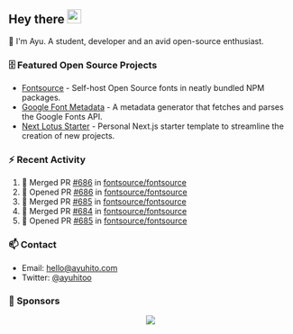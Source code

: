 ## Hey there <img src="https://media.giphy.com/media/hvRJCLFzcasrR4ia7z/giphy.gif" width="25" height="25">

📝 I'm Ayu. A student, developer and an avid open-source enthusiast.

### 🗄 Featured Open Source Projects

- [Fontsource](https://github.com/fontsource/fontsource) - Self-host Open Source fonts in neatly bundled NPM packages.
- [Google Font Metadata](https://github.com/fontsource/google-font-metadata) - A metadata generator that fetches and parses the Google Fonts API.
- [Next Lotus Starter](https://github.com/DecliningLotus/next-lotus-starter) - Personal Next.js starter template to streamline the creation of new projects.

### ⚡ Recent Activity

<!--START_SECTION:activity-->

1. 🎉 Merged PR [#686](https://github.com/fontsource/fontsource/pull/686) in [fontsource/fontsource](https://github.com/fontsource/fontsource)
2. 💪 Opened PR [#686](https://github.com/fontsource/fontsource/pull/686) in [fontsource/fontsource](https://github.com/fontsource/fontsource)
3. 🎉 Merged PR [#685](https://github.com/fontsource/fontsource/pull/685) in [fontsource/fontsource](https://github.com/fontsource/fontsource)
4. 🎉 Merged PR [#684](https://github.com/fontsource/fontsource/pull/684) in [fontsource/fontsource](https://github.com/fontsource/fontsource)
5. 💪 Opened PR [#685](https://github.com/fontsource/fontsource/pull/685) in [fontsource/fontsource](https://github.com/fontsource/fontsource)
<!--END_SECTION:activity-->

### 📫 Contact

- Email: hello@ayuhito.com
- Twitter: [@ayuhitoo](https://twitter.com/ayuhitoo)

### :sparkling_heart: Sponsors

<p align="center">
  <a href="https://cdn.jsdelivr.net/gh/ayuhito/ayuhito/sponsors.svg">
    <img src='https://cdn.jsdelivr.net/gh/ayuhito/ayuhito/sponsors.svg'/>
  </a>
</p>
